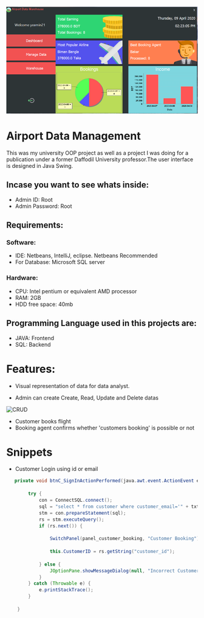 ![Dashboard](https://github.com/yeamin21/AirportDMW/blob/master/src/warehouse/resourses/DashboardSS.png)

# Airport Data Management

 This was my university OOP project as well as a project I was doing for a publication under a former Daffodil University professor.The user interface is designed in Java Swing. 

## Incase you want to see whats inside:
* Admin ID: Root
* Admin Password: Root
## Requirements:
 ### Software:
* IDE: Netbeans, IntelliJ, eclipse. Netbeans Recommended
* For Database: Microsoft SQL server
### Hardware: 
* CPU: Intel pentium or equivalent AMD processor
* RAM: 2GB
* HDD free space: 40mb
 
## Programming Language used in this projects are:
* JAVA: Frontend
* SQL: Backend

# Features:
* Visual representation of data for data analyst.

*  Admin can create Create, Read, Update and Delete datas

![CRUD](https://github.com/yeamin21/Airport_Data_Management/blob/master/src/warehouse/resourses/SS_manageAirport.png)

* Customer books flight
* Booking agent confirms whether 'customers booking' is possible or not


# Snippets

* Customer Login using id or email
```java
   private void btnC_SignInActionPerformed(java.awt.event.ActionEvent evt) {                                            

        try {
            con = ConnectSQL.connect();
            sql = "select * from customer where customer_email='" + txtC_Email_signIn.getText() + " ' or customer_id='" + txtC_Email_signIn.getText() + "' and customer_password='" + String.valueOf(passC_Pass_signIn.getPassword()) + "'";
            stm = con.prepareStatement(sql);
            rs = stm.executeQuery();
            if (rs.next()) {

                SwitchPanel(panel_customer_booking, "Customer Booking");

                this.CustomerID = rs.getString("customer_id");

            } else {
                JOptionPane.showMessageDialog(null, "Incorrect Customer Email or Password", "ERROR", JOptionPane.WARNING_MESSAGE);
            }
        } catch (Throwable e) {
            e.printStackTrace();
        }

    }
